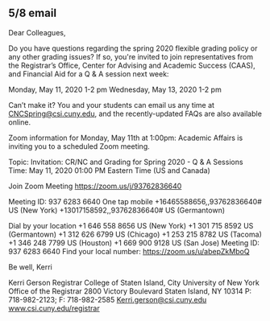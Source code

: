 5/8 email
----
Dear Colleagues,
 
Do you have questions regarding the spring 2020 flexible grading policy or any other grading issues?
If so, you're invited to join representatives from the Registrar’s Office, Center for Advising and Academic Success (CAAS), and Financial Aid for a Q & A session next week:
 
Monday, May 11, 2020                   1-2 pm
Wednesday, May 13, 2020            1-2 pm
 
​Can’t make it?  You and your students can email us any time at CNCSpring@csi.cuny.edu, and the recently-updated FAQs are also available online.
 
Zoom information for Monday, May 11th at 1:00pm:
Academic Affairs is inviting you to a scheduled Zoom meeting.
 
Topic: Invitation: CR/NC and Grading for Spring 2020 - Q & A Sessions
Time: May 11, 2020 01:00 PM Eastern Time (US and Canada)
 
Join Zoom Meeting
https://zoom.us/j/93762836640
 
Meeting ID: 937 6283 6640
One tap mobile
+16465588656,,93762836640# US (New York)
+13017158592,,93762836640# US (Germantown)
 
Dial by your location
+1 646 558 8656 US (New York)
+1 301 715 8592 US (Germantown)
+1 312 626 6799 US (Chicago)
+1 253 215 8782 US (Tacoma)
+1 346 248 7799 US (Houston)
+1 669 900 9128 US (San Jose)
Meeting ID: 937 6283 6640
Find your local number: https://zoom.us/u/abepZkMboQ
 
Be well,
Kerri
 
Kerri Gerson
Registrar
College of Staten Island, City University of New York
Office of the Registrar
2800 Victory Boulevard
Staten Island, NY 10314
P: 718-982-2123; F: 718-982-2585
Kerri.gerson@csi.cuny.edu
www.csi.cuny.edu/registrar
 
